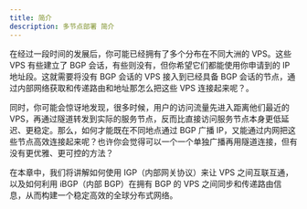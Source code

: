 ```yaml
---
title: 简介
description: 多节点部署 简介
---
```


在经过一段时间的发展后，你可能已经拥有了多个分布在不同大洲的 VPS。这些 VPS 有些建立了 BGP 会话，有些则没有，但你希望它们都能使用你申请到的 IP 地址段。这就需要将没有 BGP 会话的 VPS 接入到已经具备 BGP 会话的节点，通过内部网络获取和传递路由和地址那怎么把这些 VPS 连接起来呢？。

同时，你可能会惊讶地发现，很多时候，用户的访问流量先进入距离他们最近的 VPS，再通过隧道转发到实际的服务节点，反而比直接访问服务节点本身更低延迟、更稳定。那么，如何才能既在不同地点通过 BGP 广播 IP，又能通过内网把这些节点高效连接起来呢？也许你会觉得可以一个一个单独广播再用隧道连接，但有没有更优雅、更可控的方法？

在本章中，我们将讲解如何使用 IGP（内部网关协议）来让 VPS 之间互联互通，以及如何利用 iBGP（内部 BGP）在拥有 BGP 的 VPS 之间同步和传递路由信息，从而构建一个稳定高效的全球分布式网络。
